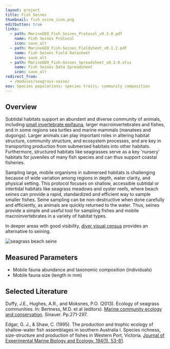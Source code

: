 ```yaml
---
layout: project
title: Fish Seines
thumbnail: fish_seine_icon.png
editbutton: true
links:
  - path: MarineGEO_Fish_Seines_Protocol_v0.3.0.pdf
    name: Fish Seines Protocol
    icon: save_alt
  - path: MarineGEO_Fish-Seines_Fieldsheet_v0.1.2.pdf
    name: Fish Seines Field Datasheet
    icon: save_alt
  - path: MarineGEO_Fish-Seines_Spreadsheet_v0.3.0.xlsx
    name: Fish Seines Data Spreadsheet
    icon: save_alt
redirect_from:
  - /modules/seagrass-seine/
eov: Species populations; species traits; community composition
---
```


## Overview
Subtidal habitats support an abundant and diverse community of animals, including [small invertebrate epifauna](https://marinegeo.github.io/modules/seagrass-meshbags), larger macroinvertebrates and fishes, and in some regions sea turtles and marine mammals (manatees and dugongs). Larger animals can play important roles in altering habitat structure, community structure, and ecosystem processes, and are key in transporting production from submersed habitats into other habitats. Furthermore, structured habitats like seagrasses serve as a key 'nursery' habitats for juveniles of many fish species and can thus support coastal fisheries.

Sampling large, mobile organisms in submersed habitats is challenging because of wide variation among regions in depth, water clarity, and physical setting. This protocol focuses on shallow, accessible subtidal or intertidal habitats like seagrass meadows and oyster reefs, where beach seines can provide a rapid, standardized and efficient way to sample smaller fishes. Seine sampling can be non-destructive when done carefully and efficiently, as animals are quickly returned to the water. Thus, seines provide a simple and useful tool for sampling fishes and mobile macroinvertebrates in a variety of habitat types.

In deeper areas with good visibility, [diver visual census](visual-census) provides an alternative to seining.

![seagrass beach seine]({{site.baseurl}}/assets/modules/fish-seines/fish_seine_landing_page.jpg)

## Measured Parameters
  - Mobile fauna abundance and taxonomic composition (individuals)
  - Mobile fauna size (length in mm)

## Selected Literature

Duffy, J.E., Hughes, A.R., and Moksnes, P.O. (2013). Ecology of seagrass communities. In: Bertness, M.D. et al (editors). <a href="https://www.amazon.com/Marine-Community-Ecology-Conservation-Bertness/dp/1605352284">
Marine community ecology and conservation</a>. Sinauer. Pp.271-297.

Edgar, G. J., & Shaw, C. (1995). The production and trophic ecology of shallow-water fish assemblages in southern Australia I. Species richness, size-structure and production of fishes in Western Port, Victoria. [Journal of Experimental Marine Biology and Ecology, 194(1), 53-81](https://www.sciencedirect.com/science/article/pii/0022098195000836).
